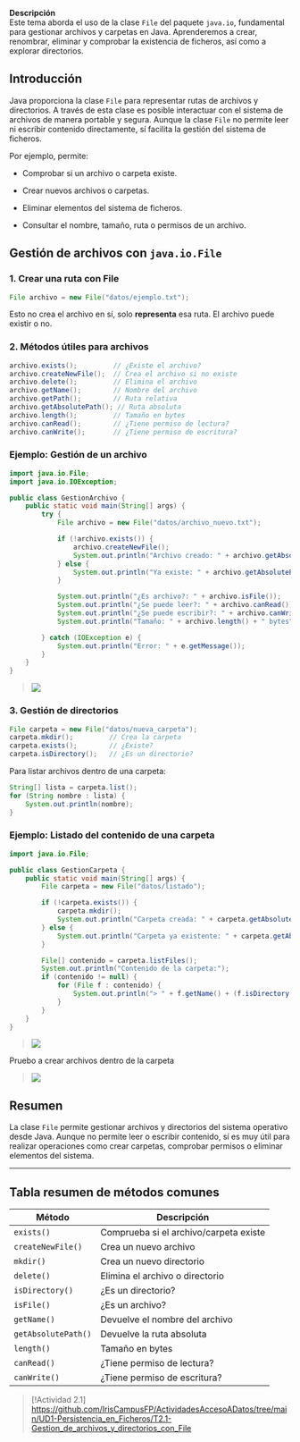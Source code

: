 **Descripción**  
Este tema aborda el uso de la clase `File` del paquete `java.io`, fundamental para gestionar archivos y carpetas en Java. Aprenderemos a crear, renombrar, eliminar y comprobar la existencia de ficheros, así como a explorar directorios.

## Introducción

Java proporciona la clase `File` para representar rutas de archivos y directorios. A través de esta clase es posible interactuar con el sistema de archivos de manera portable y segura. Aunque la clase `File` no permite leer ni escribir contenido directamente, sí facilita la gestión del sistema de ficheros.

Por ejemplo, permite:

- Comprobar si un archivo o carpeta existe.
    
- Crear nuevos archivos o carpetas.
    
- Eliminar elementos del sistema de ficheros.
    
- Consultar el nombre, tamaño, ruta o permisos de un archivo.

## Gestión de archivos con `java.io.File`

### 1. Crear una ruta con File

```java
File archivo = new File("datos/ejemplo.txt");
```

Esto no crea el archivo en sí, solo **representa** esa ruta. El archivo puede existir o no.

### 2. Métodos útiles para archivos

```java
archivo.exists();         // ¿Existe el archivo?
archivo.createNewFile();  // Crea el archivo si no existe
archivo.delete();         // Elimina el archivo
archivo.getName();        // Nombre del archivo
archivo.getPath();        // Ruta relativa
archivo.getAbsolutePath(); // Ruta absoluta
archivo.length();         // Tamaño en bytes
archivo.canRead();        // ¿Tiene permiso de lectura?
archivo.canWrite();       // ¿Tiene permiso de escritura?
```

### Ejemplo: Gestión de un archivo

```java
import java.io.File;
import java.io.IOException;

public class GestionArchivo {
    public static void main(String[] args) {
        try {
            File archivo = new File("datos/archivo_nuevo.txt");

            if (!archivo.exists()) {
                archivo.createNewFile();
                System.out.println("Archivo creado: " + archivo.getAbsolutePath());
            } else {
                System.out.println("Ya existe: " + archivo.getAbsolutePath());
            }

            System.out.println("¿Es archivo?: " + archivo.isFile());
            System.out.println("¿Se puede leer?: " + archivo.canRead());
            System.out.println("¿Se puede escribir?: " + archivo.canWrite());
            System.out.println("Tamaño: " + archivo.length() + " bytes");

        } catch (IOException e) {
            System.out.println("Error: " + e.getMessage());
        }
    }
}
```
> ![](ejecucion_GestionArchivo.png)

### 3. Gestión de directorios

```java
File carpeta = new File("datos/nueva_carpeta");
carpeta.mkdir();         // Crea la carpeta
carpeta.exists();        // ¿Existe?
carpeta.isDirectory();   // ¿Es un directorio?
```

Para listar archivos dentro de una carpeta:

```java
String[] lista = carpeta.list();
for (String nombre : lista) {
    System.out.println(nombre);
}
```

### Ejemplo: Listado del contenido de una carpeta

```java
import java.io.File;

public class GestionCarpeta {
    public static void main(String[] args) {
        File carpeta = new File("datos/listado");

        if (!carpeta.exists()) {
            carpeta.mkdir();
            System.out.println("Carpeta creada: " + carpeta.getAbsolutePath());
        } else {
            System.out.println("Carpeta ya existente: " + carpeta.getAbsolutePath());
        }

        File[] contenido = carpeta.listFiles();
        System.out.println("Contenido de la carpeta:");
        if (contenido != null) {
            for (File f : contenido) {
                System.out.println("> " + f.getName() + (f.isDirectory() ? " (dir)" : ""));
            }
        }
    }
}
```

> ![](ejecucion_GestionCarpeta.png)

Pruebo a crear archivos dentro de la carpeta

> ![](ejecucion2_GestionCarpeta.png)

## Resumen

La clase `File` permite gestionar archivos y directorios del sistema operativo desde Java. Aunque no permite leer o escribir contenido, sí es muy útil para realizar operaciones como crear carpetas, comprobar permisos o eliminar elementos del sistema.

---

## Tabla resumen de métodos comunes

|Método|Descripción|
|---|---|
|`exists()`|Comprueba si el archivo/carpeta existe|
|`createNewFile()`|Crea un nuevo archivo|
|`mkdir()`|Crea un nuevo directorio|
|`delete()`|Elimina el archivo o directorio|
|`isDirectory()`|¿Es un directorio?|
|`isFile()`|¿Es un archivo?|
|`getName()`|Devuelve el nombre del archivo|
|`getAbsolutePath()`|Devuelve la ruta absoluta|
|`length()`|Tamaño en bytes|
|`canRead()`|¿Tiene permiso de lectura?|
|`canWrite()`|¿Tiene permiso de escritura?|

> [!Actividad 2.1]
> https://github.com/IrisCampusFP/ActividadesAccesoADatos/tree/main/UD1-Persistencia_en_Ficheros/T2.1-Gestion_de_archivos_y_directorios_con_File